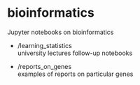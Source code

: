 # bioinformatics
Jupyter notebooks on bioinformatics

- /learning_statistics</br>
university lectures follow-up notebooks

- /reports_on_genes</br>
examples of reports on particular genes

